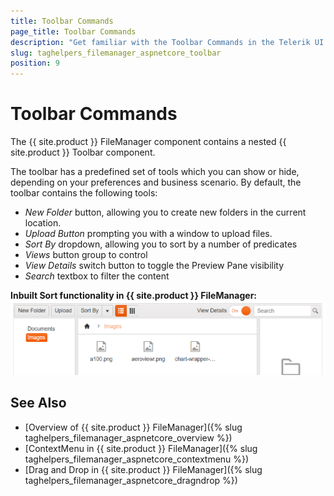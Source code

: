 ```yaml
---
title: Toolbar Commands
page_title: Toolbar Commands
description: "Get familiar with the Toolbar Commands in the Telerik UI FileManager for {{ site.framework }} and how you can use them."
slug: taghelpers_filemanager_aspnetcore_toolbar
position: 9
---
```


# Toolbar Commands

The {{ site.product }} FileManager component contains a nested {{ site.product }} Toolbar component.

The toolbar has a predefined set of tools which you can show or hide, depending on your preferences and business scenario. By default, the toolbar contains the following tools:

* *New Folder* button, allowing you to create new folders in the current location.
* *Upload Button* prompting you with a window to upload files.
* *Sort By* dropdown, allowing you to sort by a number of predicates
* *Views* button group to control
* *View Details* switch button to toggle the Preview Pane visibility
* *Search* textbox to filter the content

**Inbuilt Sort  functionality in {{ site.product }} FileManager:**
<img src="toolbar.png">

## See Also

* [Overview of {{ site.product }} FileManager]({% slug taghelpers_filemanager_aspnetcore_overview %})
* [ContextMenu in {{ site.product }} FileManager]({% slug taghelpers_filemanager_aspnetcore_contextmenu %})
* [Drag and Drop in {{ site.product }} FileManager]({% slug taghelpers_filemanager_aspnetcore_dragndrop %})
